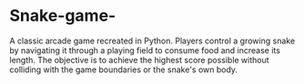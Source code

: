 # Snake-game-
A classic arcade game recreated in Python. Players control a growing snake by navigating it through a playing field to consume food and increase its length. The objective is to achieve the highest score possible without colliding with the game boundaries or the snake's own body.
